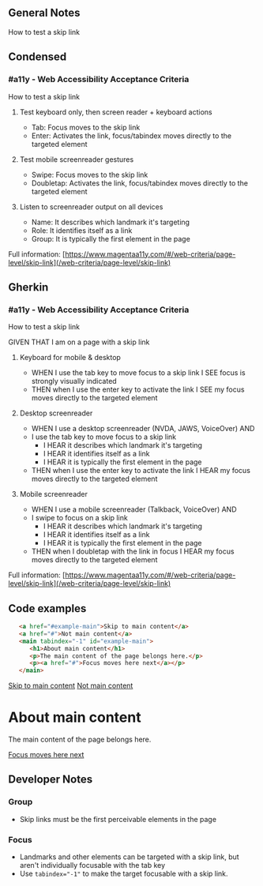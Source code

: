 ## General Notes

How to test a skip link

## Condensed

### #a11y - Web Accessibility Acceptance Criteria

How to test a skip link

1. Test keyboard only, then screen reader + keyboard actions

   - Tab: Focus moves to the skip link
   - Enter: Activates the link, focus/tabindex moves directly to the targeted element

2. Test mobile screenreader gestures

   - Swipe: Focus moves to the skip link
   - Doubletap: Activates the link, focus/tabindex moves directly to the targeted element

3. Listen to screenreader output on all devices

   - Name: It describes which landmark it's targeting
   - Role: It identifies itself as a link
   - Group: It is typically the first element in the page


Full information: [https://www.magentaa11y.com/#/web-criteria/page-level/skip-link](/web-criteria/page-level/skip-link)

## Gherkin

### #a11y - Web Accessibility Acceptance Criteria

How to test a skip link

GIVEN THAT I am on a page with a skip link

1. Keyboard for mobile & desktop

   - WHEN I use the tab key to move focus to a skip link I SEE focus is strongly visually indicated
   - THEN when I use the enter key to activate the link I SEE my focus moves directly to the targeted element

2. Desktop screenreader

   - WHEN I use a desktop screenreader (NVDA, JAWS, VoiceOver) AND 
   - I use the tab key to move focus to a skip link
      - I HEAR it describes which landmark it's targeting
      - I HEAR it identifies itself as a link
      - I HEAR it is typically the first element in the page
   - THEN when I use the enter key to activate the link I HEAR my focus moves directly to the targeted element


3. Mobile screenreader

   - WHEN I use a mobile screenreader (Talkback, VoiceOver) AND
   - I swipe to focus on a skip link
      - I HEAR it describes which landmark it's targeting
      - I HEAR it identifies itself as a link
      - I HEAR it is typically the first element in the page
   - THEN when I doubletap with the link in focus I HEAR my focus moves directly to the targeted element


Full information: [https://www.magentaa11y.com/#/web-criteria/page-level/skip-link](/web-criteria/page-level/skip-link)

## Code examples

```html
   <a href="#example-main">Skip to main content</a>
   <a href="#">Not main content</a>
   <main tabindex="-1" id="example-main">
      <h1>About main content</h1>
      <p>The main content of the page belongs here.</p>
      <p><a href="#">Focus moves here next</a></p>
   </main>
```

<example>
   <a href="#destination" data-fn="scrollToHref">Skip to main content</a>
   <a href="#">Not main content</a>
   <main tabindex="-1" id="destination">
      <h1>About main content</h1>
      <p>The main content of the page belongs here.</p>
      <p><a href="#">Focus moves here next</a></p>
   </main>
</example>

## Developer Notes

### Group

   - Skip links must be the first perceivable elements in the page

### Focus

   - Landmarks and other elements can be targeted with a skip link, but aren't individually focusable with the tab key
   - Use `tabindex="-1"` to make the target focusable with a skip link.
